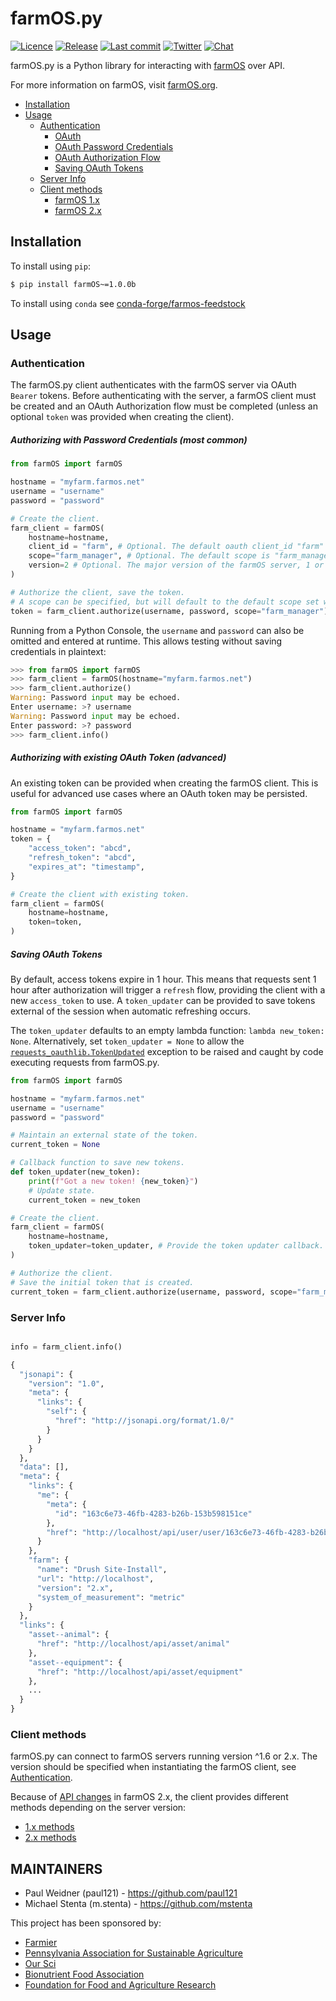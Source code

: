 # farmOS.py

[![Licence](https://img.shields.io/badge/Licence-GPL%203.0-blue.svg)](https://opensource.org/licenses/GPL-3.0/)
[![Release](https://img.shields.io/github/release/farmOS/farmOS.py.svg?style=flat)](https://github.com/farmOS/farmOS.py/releases)
[![Last commit](https://img.shields.io/github/last-commit/farmOS/farmOS.py.svg?style=flat)](https://github.com/farmOS/farmOS.py/commits)
[![Twitter](https://img.shields.io/twitter/follow/farmOSorg.svg?label=%40farmOSorg&style=flat)](https://twitter.com/farmOSorg)
[![Chat](https://img.shields.io/matrix/farmOS:matrix.org.svg)](https://riot.im/app/#/room/#farmOS:matrix.org)

farmOS.py is a Python library for interacting with [farmOS](https://farmOS.org)
over API.

For more information on farmOS, visit [farmOS.org](https://farmOS.org).

- [Installation](#installation)
- [Usage](#usage)
  - [Authentication](#authentication)
    - [OAuth](#OAuth)
     - [OAuth Password Credentials](#oauth-password-credentials-most-common)
     - [OAuth Authorization Flow](#oauth-authorization-flow-advanced)
     - [Saving OAuth Tokens](#saving-oauth-tokens)
  - [Server Info](#server-info)
  - [Client methods](#client-methods)  
    - [farmOS 1.x](docs/client_1x.md)
    - [farmOS 2.x](docs/client_2x.md)


## Installation

To install using `pip`:

```bash
$ pip install farmOS~=1.0.0b
```

To install using `conda` see [conda-forge/farmos-feedstock](https://github.com/conda-forge/farmos-feedstock#installing-farmos)

## Usage

### Authentication

The farmOS.py client authenticates with the farmOS server via OAuth `Bearer`
tokens. Before authenticating with the server, a farmOS client must be 
created and an OAuth Authorization flow must be completed (unless an optional 
`token` was provided when creating the client).

##### Authorizing with Password Credentials (most common)

```python
from farmOS import farmOS

hostname = "myfarm.farmos.net"
username = "username"
password = "password"

# Create the client.
farm_client = farmOS(
    hostname=hostname,
    client_id = "farm", # Optional. The default oauth client_id "farm" is enabled on all farmOS servers.
    scope="farm_manager", # Optional. The default scope is "farm_manager". Only needed if authorizing with a different scope.
    version=2 # Optional. The major version of the farmOS server, 1 or 2. Defaults to 2.
)

# Authorize the client, save the token.
# A scope can be specified, but will default to the default scope set when initializing the client.
token = farm_client.authorize(username, password, scope="farm_manager")
```

Running from a Python Console, the `username` and `password` can also be 
omitted and entered at runtime. This allows testing without saving 
credentials in plaintext:

```python
>>> from farmOS import farmOS
>>> farm_client = farmOS(hostname="myfarm.farmos.net")
>>> farm_client.authorize()
Warning: Password input may be echoed.
Enter username: >? username
Warning: Password input may be echoed.
Enter password: >? password
>>> farm_client.info()
```

##### Authorizing with existing OAuth Token (advanced)

An existing token can be provided when creating the farmOS client. This is
useful for advanced use cases where an OAuth token may be persisted.

```python
from farmOS import farmOS

hostname = "myfarm.farmos.net"
token = {
    "access_token": "abcd",
    "refresh_token": "abcd",
    "expires_at": "timestamp",
}

# Create the client with existing token.
farm_client = farmOS(
    hostname=hostname,
    token=token,
)
```

##### Saving OAuth Tokens

By default, access tokens expire in 1 hour. This means that requests sent 1 
hour after authorization will trigger a `refresh` flow, providing the client
with a new `access_token` to use. A `token_updater` can be provided to save 
tokens external of the session when automatic refreshing occurs.

The `token_updater` defaults to an empty lambda function: `lambda new_token: None`.
Alternatively, set `token_updater = None` to allow the [`requests_oauthlib.TokenUpdated`](https://requests-oauthlib.readthedocs.io/en/latest/api.html#requests_oauthlib.TokenUpdated)
exception to be raised and caught by code executing requests from farmOS.py.

```python
from farmOS import farmOS

hostname = "myfarm.farmos.net"
username = "username"
password = "password"

# Maintain an external state of the token.
current_token = None

# Callback function to save new tokens.
def token_updater(new_token):
    print(f"Got a new token! {new_token}")
    # Update state.
    current_token = new_token

# Create the client.
farm_client = farmOS(
    hostname=hostname,
    token_updater=token_updater, # Provide the token updater callback.
)

# Authorize the client.
# Save the initial token that is created.
current_token = farm_client.authorize(username, password, scope="farm_manager")
```

### Server Info

```python

info = farm_client.info()

{
  "jsonapi": {
    "version": "1.0",
    "meta": {
      "links": {
        "self": {
          "href": "http://jsonapi.org/format/1.0/"
        }
      }
    }
  },
  "data": [],
  "meta": {
    "links": {
      "me": {
        "meta": {
          "id": "163c6e73-46fb-4283-b26b-153b598151ce"
        },
        "href": "http://localhost/api/user/user/163c6e73-46fb-4283-b26b-153b598151ce"
      }
    },
    "farm": {
      "name": "Drush Site-Install",
      "url": "http://localhost",
      "version": "2.x",
      "system_of_measurement": "metric"
    }
  },
  "links": {
    "asset--animal": {
      "href": "http://localhost/api/asset/animal"
    },
    "asset--equipment": {
      "href": "http://localhost/api/asset/equipment"
    },
    ...
  }
}
```


### Client methods

farmOS.py can connect to farmOS servers running version ^1.6 or 2.x. The version should be specified when instantiating
the farmOS client, see [Authentication](#authentication).

Because of [API changes](https://2x.farmos.org/development/api/changes/) in farmOS 2.x, the client provides different
methods depending on the server version:

- [1.x methods](docs/client_1x.md)
- [2.x methods](docs/client_2x.md)

## MAINTAINERS

 * Paul Weidner (paul121) - https://github.com/paul121
 * Michael Stenta (m.stenta) - https://github.com/mstenta

This project has been sponsored by:

 * [Farmier](https://farmier.com)
 * [Pennsylvania Association for Sustainable Agriculture](https://pasafarming.org)
 * [Our Sci](http://our-sci.net)
 * [Bionutrient Food Association](https://bionutrient.org)
 * [Foundation for Food and Agriculture Research](https://foundationfar.org/)
